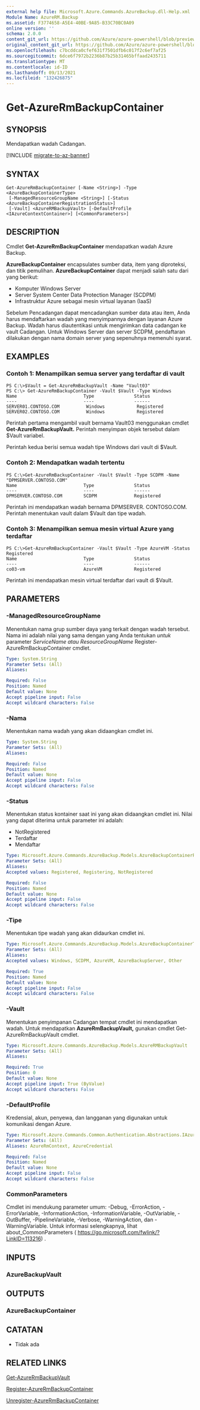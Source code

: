 ```yaml
---
external help file: Microsoft.Azure.Commands.AzureBackup.dll-Help.xml
Module Name: AzureRM.Backup
ms.assetid: F3774658-A5E4-40BE-9A85-B33C70BC0A09
online version: ''
schema: 2.0.0
content_git_url: https://github.com/Azure/azure-powershell/blob/preview/src/ResourceManager/AzureBackup/Commands.AzureBackup/help/Get-AzureRmBackupContainer.md
original_content_git_url: https://github.com/Azure/azure-powershell/blob/preview/src/ResourceManager/AzureBackup/Commands.AzureBackup/help/Get-AzureRmBackupContainer.md
ms.openlocfilehash: c7bcddca0cfef631f7501dfb6c017f2c6ef7af25
ms.sourcegitcommit: 6dce6f7972b2236b87b25b31465bffaad2435711
ms.translationtype: MT
ms.contentlocale: id-ID
ms.lasthandoff: 09/13/2021
ms.locfileid: "132426875"
---
```

# Get-AzureRmBackupContainer

## SYNOPSIS
Mendapatkan wadah Cadangan.

[!INCLUDE [migrate-to-az-banner](../../includes/migrate-to-az-banner.md)]

## SYNTAX

```
Get-AzureRmBackupContainer [-Name <String>] -Type <AzureBackupContainerType>
 [-ManagedResourceGroupName <String>] [-Status <AzureBackupContainerRegistrationStatus>]
 [-Vault] <AzureRMBackupVault> [-DefaultProfile <IAzureContextContainer>] [<CommonParameters>]
```

## DESCRIPTION
Cmdlet **Get-AzureRmBackupContainer** mendapatkan wadah Azure Backup.

**AzureBackupContainer** encapsulates sumber data, item yang diproteksi, dan titik pemulihan.
**AzureBackupContainer** dapat menjadi salah satu dari yang berikut: 

- Komputer Windows Server
- Server System Center Data Protection Manager (SCDPM) 
- Infrastruktur Azure sebagai mesin virtual layanan (IaaS)

Sebelum Pencadangan dapat mencadangkan sumber data atau item, Anda harus mendaftarkan wadah yang menyimpannya dengan layanan Azure Backup.
Wadah harus diautentikasi untuk mengirimkan data cadangan ke vault Cadangan.
Untuk Windows Server dan server SCDPM, pendaftaran dilakukan dengan nama domain server yang sepenuhnya memenuhi syarat.

## EXAMPLES

### Contoh 1: Menampilkan semua server yang terdaftar di vault
```
PS C:\>$Vault = Get-AzureRmBackupVault -Name "Vault03"
PS C:\> Get-AzureRmBackupContainer -Vault $Vault -Type Windows
Name                         Type               Status
----                         ----               ------
SERVER01.CONTOSO.COM          Windows            Registered
SERVER02.CONTOSO.COM          Windows            Registered
```

Perintah pertama mengambil vault bernama Vault03 menggunakan cmdlet **Get-AzureRmBackupVault.**
Perintah menyimpan objek tersebut dalam $Vault variabel.

Perintah kedua berisi semua wadah tipe Windows dari vault di $Vault.

### Contoh 2: Mendapatkan wadah tertentu
```
PS C:\>Get-AzureRmBackupContainer -Vault $Vault -Type SCDPM -Name "DPMSERVER.CONTOSO.COM"
Name                         Type               Status
----                         ----               ------
DPMSERVER.CONTOSO.COM        SCDPM              Registered
```

Perintah ini mendapatkan wadah bernama DPMSERVER. CONTOSO.COM.
Perintah menentukan vault dalam $Vault dan tipe wadah.

### Contoh 3: Menampilkan semua mesin virtual Azure yang terdaftar
```
PS C:\>Get-AzureRmBackupContainer -Vault $Vault -Type AzureVM -Status Registered 
Name                         Type               Status
----                         ----               ------
co03-vm                      AzureVM            Registered
```

Perintah ini mendapatkan mesin virtual terdaftar dari vault di $Vault.

## PARAMETERS

### -ManagedResourceGroupName
Menentukan nama grup sumber daya yang terkait dengan wadah tersebut.
Nama ini adalah nilai yang sama dengan yang Anda tentukan *untuk* parameter *ServiceName atau ResourceGroupName* Register-AzureRmBackupContainer cmdlet.

```yaml
Type: System.String
Parameter Sets: (All)
Aliases: 

Required: False
Position: Named
Default value: None
Accept pipeline input: False
Accept wildcard characters: False
```

### -Nama
Menentukan nama wadah yang akan didaangkan cmdlet ini.

```yaml
Type: System.String
Parameter Sets: (All)
Aliases: 

Required: False
Position: Named
Default value: None
Accept pipeline input: False
Accept wildcard characters: False
```

### -Status
Menentukan status kontainer saat ini yang akan didaangkan cmdlet ini.
Nilai yang dapat diterima untuk parameter ini adalah:

- NotRegistered 
- Terdaftar 
- Mendaftar

```yaml
Type: Microsoft.Azure.Commands.AzureBackup.Models.AzureBackupContainerRegistrationStatus
Parameter Sets: (All)
Aliases: 
Accepted values: Registered, Registering, NotRegistered

Required: False
Position: Named
Default value: None
Accept pipeline input: False
Accept wildcard characters: False
```

### -Tipe
Menentukan tipe wadah yang akan didaurkan cmdlet ini.

```yaml
Type: Microsoft.Azure.Commands.AzureBackup.Models.AzureBackupContainerType
Parameter Sets: (All)
Aliases: 
Accepted values: Windows, SCDPM, AzureVM, AzureBackupServer, Other

Required: True
Position: Named
Default value: None
Accept pipeline input: False
Accept wildcard characters: False
```

### -Vault
Menentukan penyimpanan Cadangan tempat cmdlet ini mendapatkan wadah.
Untuk mendapatkan **AzureRmBackupVault,** gunakan cmdlet Get-AzureRmBackupVault cmdlet.

```yaml
Type: Microsoft.Azure.Commands.AzureBackup.Models.AzureRMBackupVault
Parameter Sets: (All)
Aliases: 

Required: True
Position: 0
Default value: None
Accept pipeline input: True (ByValue)
Accept wildcard characters: False
```

### -DefaultProfile
Kredensial, akun, penyewa, dan langganan yang digunakan untuk komunikasi dengan Azure.

```yaml
Type: Microsoft.Azure.Commands.Common.Authentication.Abstractions.IAzureContextContainer
Parameter Sets: (All)
Aliases: AzureRmContext, AzureCredential

Required: False
Position: Named
Default value: None
Accept pipeline input: False
Accept wildcard characters: False
```

### CommonParameters
Cmdlet ini mendukung parameter umum: -Debug, -ErrorAction, -ErrorVariable, -InformationAction, -InformationVariable, -OutVariable, -OutBuffer, -PipelineVariable, -Verbose, -WarningAction, dan -WarningVariable. Untuk informasi selengkapnya, lihat about_CommonParameters ( https://go.microsoft.com/fwlink/?LinkID=113216) .

## INPUTS

### AzureBackupVault

## OUTPUTS

### AzureBackupContainer

## CATATAN
* Tidak ada

## RELATED LINKS

[Get-AzureRmBackupVault](./Get-AzureRmBackupVault.md)

[Register-AzureRmBackupContainer](./Register-AzureRmBackupContainer.md)

[Unregister-AzureRmBackupContainer](./Unregister-AzureRmBackupContainer.md)


